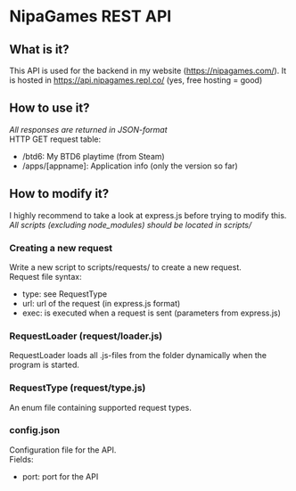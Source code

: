 # NipaGames REST API
## What is it?
This API is used for the backend in my website (https://nipagames.com/).
It is hosted in https://api.nipagames.repl.co/ (yes, free hosting = good)
## How to use it?
_All responses are returned in JSON-format_\
HTTP GET request table:
- /btd6: My BTD6 playtime (from Steam)
- /apps/\[appname\]: Application info (only the version so far)
## How to modify it?
I highly recommend to take a look at express.js before trying to modify this.\
_All scripts (excluding node_modules) should be located in scripts/_
### Creating a new request
Write a new script to scripts/requests/ to create a new request.\
Request file syntax:
- type: see RequestType
- url: url of the request (in express.js format)
- exec: is executed when a request is sent (parameters from express.js)
### RequestLoader (request/loader.js)
RequestLoader loads all .js-files from the folder dynamically when the program is started.
### RequestType (request/type.js)
An enum file containing supported request types.
### config.json
Configuration file for the API.\
Fields:
- port: port for the API
